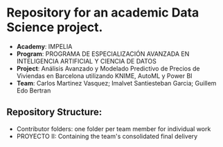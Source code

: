# Repository for an academic Data Science project.

- **Academy**: IMPELIA
- **Program**: PROGRAMA DE ESPECIALIZACIÓN AVANZADA EN INTELIGENCIA ARTIFICIAL Y CIENCIA DE DATOS 
- **Project**: Análisis Avanzado y Modelado Predictivo de Precios de Viviendas en Barcelona utilizando KNIME, AutoML y Power BI
- **Team**: Carlos Martinez Vasquez; ​Imalvet Santiesteban Garcia; ​Guillem Edo Bertran

## Repository Structure:
- Contributor folders: one folder per team member for individual work
- PROYECTO II: Containing the team's consolidated final delivery